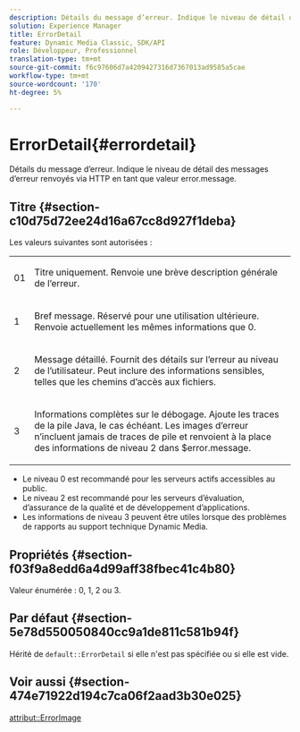 ```yaml
---
description: Détails du message d’erreur. Indique le niveau de détail des messages d’erreur renvoyés via HTTP en tant que valeur error.message.
solution: Experience Manager
title: ErrorDetail
feature: Dynamic Media Classic, SDK/API
role: Développeur, Professionnel
translation-type: tm+mt
source-git-commit: f6c97606d7a4209427316d7367013ad9585a5cae
workflow-type: tm+mt
source-wordcount: '170'
ht-degree: 5%

---
```



# ErrorDetail{#errordetail}

Détails du message d’erreur. Indique le niveau de détail des messages d’erreur renvoyés via HTTP en tant que valeur error.message.

## Titre {#section-c10d75d72ee24d16a67cc8d927f1deba}

Les valeurs suivantes sont autorisées :

<table id="simpletable_7904444FF9F14D678F05094CA9E45664"> 
 <tr class="strow"> 
  <td class="stentry"> <p>01 </p></td> 
  <td class="stentry"> <p>Titre uniquement. Renvoie une brève description générale de l’erreur. </p></td> 
 </tr> 
 <tr class="strow"> 
  <td class="stentry"> <p>1 </p></td> 
  <td class="stentry"> <p>Bref message. Réservé pour une utilisation ultérieure. Renvoie actuellement les mêmes informations que 0. </p></td> 
 </tr> 
 <tr class="strow"> 
  <td class="stentry"> <p>2 </p></td> 
  <td class="stentry"> <p>Message détaillé. Fournit des détails sur l’erreur au niveau de l’utilisateur. Peut inclure des informations sensibles, telles que les chemins d’accès aux fichiers. </p></td> 
 </tr> 
 <tr class="strow"> 
  <td class="stentry"> <p>3 </p></td> 
  <td class="stentry"> <p>Informations complètes sur le débogage. Ajoute les traces de la pile Java, le cas échéant. Les images d’erreur n’incluent jamais de traces de pile et renvoient à la place des informations de niveau 2 dans <span class="codeph"> $error.message</span>. </p></td> 
 </tr> 
</table>

* Le niveau 0 est recommandé pour les serveurs actifs accessibles au public.
* Le niveau 2 est recommandé pour les serveurs d’évaluation, d’assurance de la qualité et de développement d’applications.
* Les informations de niveau 3 peuvent être utiles lorsque des problèmes de rapports au support technique Dynamic Media.

## Propriétés {#section-f03f9a8edd6a4d99aff38fbec41c4b80}

Valeur énumérée : 0, 1, 2 ou 3.

## Par défaut {#section-5e78d550050840cc9a1de811c581b94f}

Hérité de `default::ErrorDetail` si elle n&#39;est pas spécifiée ou si elle est vide.

## Voir aussi {#section-474e71922d194c7ca06f2aad3b30e025}

[attribut::ErrorImage](../../../../../ir-api/material-cat/image-rendering-api-ref/c-ir-material-catalog/c-ir-attributes-reference/r-ir-errorimage.md#reference-b58bdaba96074c52802ca8dc54bfe2f0)
